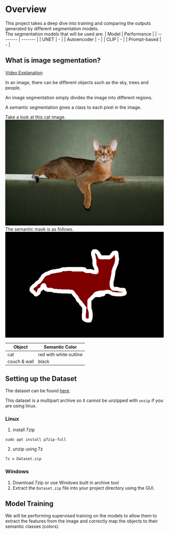 # Overview
This project takes a deep dive into training and comparing the outputs generated by different segmentation models.
<br>
The segmentation models that will be used are:
| Model    | Performance |
| -------- | ------- |
| UNET  | -    |
| Autoencoder | -     |
| CLIP    | -    |
| Prompt-based    | -    |

## What is image segmentation?
[Video Explanation](https://www.youtube.com/watch?v=5QUmlXBb0MY)

In an image, there can be different objects such as the sky, trees and people.

An image segmentation simply divides the image into different regions.

A semantic segmentation gives a class to each pixel in the image.

Take a look at this cat image.
![image](Abyssinian_1_color.jpg)
The semantic mask is as follows.
![image](Abyssinian_1_mask.png)

| Object    | Semantic Color |
| -------- | ------- |
| cat  | red with white outline   |
| couch & wall | black     |
## Setting up the Dataset
The dataset can be found [here](https://uoe-my.sharepoint.com/:u:/g/personal/s2526104_ed_ac_uk/EXBmCQKQ7KdAmOr0P9c1lFwBwYaqySQ1d8gps8I7CcRPnw?e=VBex8K).

This dataset is a multipart archive so it cannot be unzipped with `unzip` if you are using linux.

### Linux
1. install 7zip
```
sudo apt install p7zip-full
```
2. unzip using 7z
```
7z x Dataset.zip
```
### Windows
1. Download 7zip or use Windows built in archive tool
2. Extract the `Dataset.zip` file into your project directory using the GUI.
## Model Training
We will be performing supervised training on the models to allow them to extract the features from the image and correctly map the objects to their semantic classes (colors).



